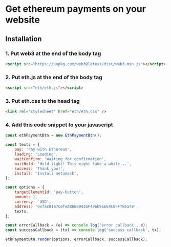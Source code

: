 # Get ethereum payments on your website

## Installation

### 1. Put web3 at the end of the body tag
```html
<script src="https://unpkg.com/web3@latest/dist/web3.min.js"></script>
```

### 2. Put eth.js at the end of the body tag
```html
<script src="eth/eth.js"></script>
```

### 3. Put eth.css to the head tag
```html
<link rel="stylesheet" href="eth/eth.css" />
```

### 4. Add this code snippet to your javascript
```js
const ethPaymentBtn = new EthPaymentBtn();

const texts = {
    pay: 'Pay with Ethereum',
    loading: 'Loading',
    waitConfirm: 'Waiting for confirmation',
    waitHold: 'Hold tight! This might take a while...',
    success: 'Thank you!',
    install: 'Install metamask',
};

const options = {
    targetElementId: 'pay-button',
    amount: 1,
    currency: 'USD',
    address: '0xfac01a7CefeA86BB9426F496b96E64C0FF78ea79',
    texts,
};

const errorCallback = (e) => console.log('error callback', e);
const successCallback = (tx) => console.log('success callback', tx);

ethPaymentBtn.render(options, errorCallback, successCallback);
```